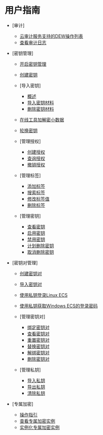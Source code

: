 # 用户指南

-   [审计]
    -   [云审计服务支持的DEW操作列表](云审计服务支持的DEW操作列表.md)
    -   [查看审计日志](查看审计日志.md)

-   [密钥管理]
    -   [开启密钥管理](开启密钥管理.md)
    -   [创建密钥](创建密钥.md)
    -   [导入密钥]
        -   [概述](概述.md)
        -   [导入密钥材料](导入密钥材料.md)
        -   [删除密钥材料](删除密钥材料.md)

    -   [在线工具加解密小数据](在线工具加解密小数据.md)
    -   [轮换密钥](轮换密钥.md)
    -   [管理授权]
        -   [创建授权](创建授权.md)
        -   [查询授权](查询授权.md)
        -   [撤销授权](撤销授权.md)

    -   [管理标签]
        -   [添加标签](添加标签.md)
        -   [搜索标签](搜索标签.md)
        -   [修改标签值](修改标签值.md)
        -   [删除标签](删除标签.md)

    -   [管理密钥]
        -   [查看密钥](查看密钥.md)
        -   [启用密钥](启用密钥.md)
        -   [禁用密钥](禁用密钥.md)
        -   [计划删除密钥](计划删除密钥.md)
        -   [取消删除密钥](取消删除密钥.md)


-   [密钥对管理]
    -   [创建密钥对](创建密钥对.md)
    -   [导入密钥对](导入密钥对.md)
    -   [使用私钥登录Linux ECS](使用私钥登录Linux-ECS.md)
    -   [使用私钥获取Windows ECS的登录密码](使用私钥获取Windows-ECS的登录密码.md)
    -   [管理密钥对]
        -   [绑定密钥对](绑定密钥对.md)
        -   [查看密钥对](查看密钥对.md)
        -   [重置密钥对](重置密钥对.md)
        -   [替换密钥对](替换密钥对.md)
        -   [解绑密钥对](解绑密钥对.md)
        -   [删除密钥对](删除密钥对.md)

    -   [管理私钥]
        -   [导入私钥](导入私钥.md)
        -   [导出私钥](导出私钥.md)
        -   [清除私钥](清除私钥.md)


-   [专属加密]
    -   [操作指引](操作指引.md)
    -   [查看专属加密实例](查看专属加密实例.md)
    -   [实例化专属加密实例](实例化专属加密实例.md)